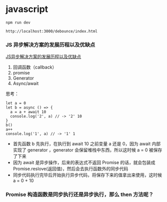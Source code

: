 javascript
=================================

```
npm run dev

http://localhost:3000/debounce/index.html
```


### JS 异步解决方案的发展历程以及优缺点

[JS异步解决方案的发展历程以及优缺点](https://github.com/sisterAn/blog/issues/29)

1. 回调函数（callback）
2. promise
3. Generator
4. Async/await

思考：

```
let a = 0
let b = async () => {
  a = a + await 10
  console.log('2', a) // -> '2' 10
}
b()
a++
console.log('1', a) // -> '1' 1
```

- 首先函数 b 先执行，在执行到 await 10 之前变量 a 还是 0，因为 await 内部实现了 generator ，generator 会保留堆栈中东西，所以这时候 a = 0 被保存了下来
- 因为 await 是异步操作，后来的表达式不返回 Promise 的话，就会包装成 Promise.reslove(返回值)，然后会去执行函数外的同步代码
- 同步代码执行完毕后开始执行异步代码，将保存下来的值拿出来使用，这时候 a = 0 + 10


### Promise 构造函数是同步执行还是异步执行，那么 then 方法呢？